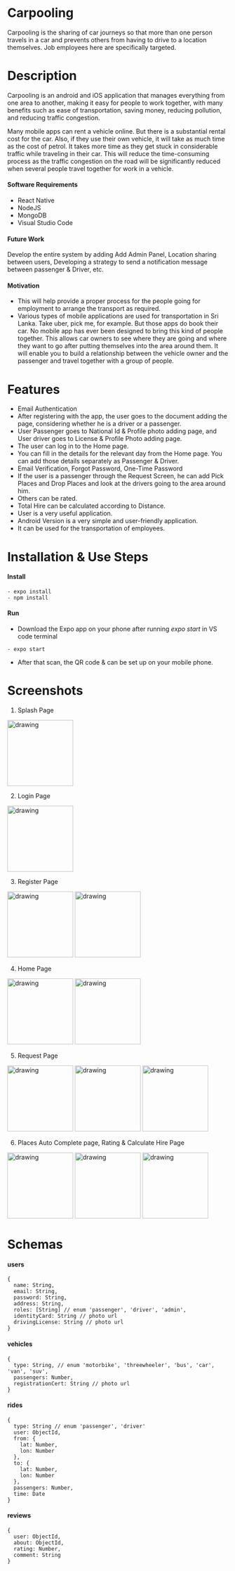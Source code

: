 # Carpooling
Carpooling is the sharing of car journeys so that more than one person travels in a car and prevents others from having to drive to a location themselves. Job employees here are specifically targeted.

# Description
Carpooling is an android and iOS application that manages everything from one area to another, making it easy for people to work together, with many benefits such as ease of transportation, saving money, reducing pollution, and reducing traffic congestion.

Many mobile apps can rent a vehicle online. But there is a substantial rental cost for the car. Also, if they use their own vehicle, it will take as much time as the cost of petrol. It takes more time as they get stuck in considerable traffic while traveling in their car. This will reduce the time-consuming process as the traffic congestion on the road will be significantly reduced when several people travel together for work in a vehicle.

#### Software Requirements
- React Native
- NodeJS
- MongoDB
- Visual Studio Code

#### Future Work
Develop the entire system by adding Add Admin Panel, Location sharing between users, Developing a strategy to send a notification message between passenger & Driver, etc.

#### Motivation
- This will help provide a proper process for the people going for employment to arrange the transport as required.
- Various types of mobile applications are used for transportation in Sri Lanka. Take uber, pick me, for example. But those apps do book their car. No mobile app has ever been designed to bring this kind of people together. This allows car owners to see where they are going and where they want to go after putting themselves into the area around them. It will enable you to build a relationship between the vehicle owner and the passenger and travel together with a group of people.

# Features
-  Email Authentication
-  After registering with the app, the user goes to the document adding the page, considering whether he is a driver or a passenger.
-  User Passenger goes to National Id & Profile photo adding page, and User driver goes to License & Profile Photo adding page.
-  The user can log in to the Home page.
-  You can fill in the details for the relevant day from the Home page. You can add those details separately as Passenger & Driver.
-  Email Verification,  Forgot Password, One-Time Password
-  If the user is a passenger through the Request Screen, he can add Pick Places and Drop Places and look at the drivers going to the area around him.
-  Others can be rated.
-  Total Hire can be calculated according to Distance.
-  User is a very useful application.
-  Android Version is a very simple and user-friendly application.
-  It can be used for the transportation of employees.

# Installation & Use Steps

#### Install
```
- expo install
- npm install
```
#### Run
- Download the Expo app on your phone after running *expo start* in VS code terminal 
```
- expo start
```
- After that scan, the QR code & can be set up on your mobile phone.

# Screenshots

1. Splash Page
<img src="https://github.com/nipunid/Carpooling/blob/main/Frontend_ReactNative/assets/splash.jpeg?raw=true" alt="drawing" style="width:150px;"/>

2. Login Page
<div>
<img src="https://github.com/nipunid/Carpooling/blob/main/Frontend_ReactNative/assets/Sign_in.jpeg?raw=true" alt="drawing" style="width:150px;"/>
</div>

3. Register Page
<div>
  <img src="https://github.com/nipunid/Carpooling/blob/main/Frontend_ReactNative/assets/Signup_01.jpeg?raw=true" alt="drawing" style="width:150px;"/>
  <img src="https://github.com/nipunid/Carpooling/blob/main/Frontend_ReactNative/assets/Signup.jpeg?raw=true" alt="drawing" style="width:150px;"/>
</div>

4. Home Page
<div>
  <img src="https://github.com/nipunid/Carpooling/blob/main/Frontend_ReactNative/assets/Home_03%20(3).jpeg?raw=true" alt="drawing" style="width:150px;"/>
  <img src="https://github.com/nipunid/Carpooling/blob/main/Frontend_ReactNative/assets/Home_04.jpeg?raw=true" alt="drawing" style="width:150px;"/>
</div>

5. Request Page
<div>
  <img src="https://github.com/nipunid/Carpooling/blob/main/Frontend_ReactNative/assets/Add_01.jpeg?raw=true" alt="drawing" style="width:150px;"/>
  <img src="https://github.com/nipunid/Carpooling/blob/main/Frontend_ReactNative/assets/Destination.jpeg?raw=true" alt="drawing" style="width:150px;"/>
  <img src="https://github.com/nipunid/Carpooling/blob/main/Frontend_ReactNative/assets/Destination_02.jpeg?raw=true" alt="drawing" style="width:150px;"/>
</div>

6. Places Auto Complete page, Rating & Calculate Hire Page
<div>
  <img src="https://github.com/nipunid/Carpooling/blob/main/Frontend_ReactNative/assets/googleplace_02.jpeg?raw=true" alt="drawing" style="width:150px;"/>
  <img src="https://github.com/nipunid/Carpooling/blob/main/Frontend_ReactNative/assets/rate_03.jpeg?raw=true" alt="drawing" style="width:150px;"/>
  <img src="https://github.com/nipunid/Carpooling/blob/main/Frontend_ReactNative/assets/calculate_03.jpeg?raw=true" alt="drawing" style="width:150px;"/>
  
</div>

# Schemas
#### users
```
{
  name: String,
  email: String,
  password: String,
  address: String,
  roles: [String] // enum 'passenger', 'driver', 'admin',
  identityCard: String // photo url
  drivingLicense: String // photo url
}
```

#### vehicles
```
{
  type: String, // enum 'motorbike', 'threewheeler', 'bus', 'car', 'van', 'suv',
  passengers: Number,
  registrationCert: String // photo url
}
```

#### rides
```
{
  type: String // enum 'passenger', 'driver'
  user: ObjectId,
  from: {
    lat: Number, 
    lon: Number
  },
  to: {
    lat: Number, 
    lon: Number
  },
  passengers: Number,
  time: Date
}
```

#### reviews
```
{
  user: ObjectId,
  about: ObjectId,
  rating: Number,
  comment: String
}
```
